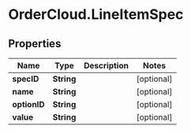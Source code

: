 # OrderCloud.LineItemSpec

## Properties
Name | Type | Description | Notes
------------ | ------------- | ------------- | -------------
**specID** | **String** |  | [optional] 
**name** | **String** |  | [optional] 
**optionID** | **String** |  | [optional] 
**value** | **String** |  | [optional] 


